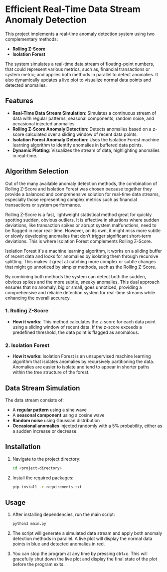 # Efficient Real-Time Data Stream Anomaly Detection
This project implements a real-time anomaly detection system using two complementary methods: 
- **Rolling Z-Score**
- **Isolation Forest**

The system simulates a real-time data stream of floating-point numbers, that could represent various metrics, such as, financial transactions or system metric; and applies both methods in parallel to detect anomalies. It also dynamically updates a live plot to visualize normal data points and detected anomalies.





## Features
- **Real-Time Data Stream Simulation**: Simulates a continuous stream of data with regular patterns, seasonal components, random noise, and occasional injected anomalies.
- **Rolling Z-Score Anomaly Detection**: Detects anomalies based on a z-score calculated over a sliding window of recent data points.
- **Isolation Forest Anomaly Detection**: Uses the Isolation Forest machine learning algorithm to identify anomalies in buffered data points.
- **Dynamic Plotting**: Visualizes the stream of data, highlighting anomalies in real-time.







## Algorithm Selection
Out of the many available anomaly detection methods, the combination of Rolling Z-Score and Isolation Forest was chosen because together they provide a balanced and comprehensive solution for real-time data streams, especially those representing complex metrics such as financial transactions or system performance. 

Rolling Z-Score is a fast, lightweight statistical method great for quickly spotting sudden, obvious outliers. It is effective in situations where sudden deviations, like transaction spikes or abrupt system malfunctions, need to be flagged in near real-time. However, on its own, it might miss more subtle or slowly developing anomalies that don’t trigger significant short-term deviations. This is where Isolation Forest complements Rolling Z-Score. 

Isolation Forest it's a machine learning algorithm, it works on a sliding buffer of recent data and looks for anomalies by isolating them through recursive splitting. This makes it great at catching more complex or subtle changes that might go unnoticed by simpler methods, such as the Rolling Z-Score. 

By combining both methods the system can detect both the sudden, obvious spikes and the more subtle, sneaky anomalies. This dual approach ensures that no anomaly, big or small, goes unnoticed, providing a comprehensive and reliable detection system for real-time streams while enhancing the overall accuracy.

### 1. **Rolling Z-Score**
- **How it works**: This method calculates the z-score for each data point using a sliding window of recent data. If the z-score exceeds a predefined threshold, the data point is flagged as anomalous.

<!-- - **Parameters**:
  - `window_size`: The size of the sliding window for calculating the z-score.
  - `z_threshold`: The z-score threshold for detecting anomalies. -->

### 2. **Isolation Forest**
- **How it works**: Isolation Forest is an unsupervised machine learning algorithm that isolates anomalies by recursively partitioning the data. Anomalies are easier to isolate and tend to appear in shorter paths within the tree structure of the forest.

<!-- - **Parameters**:
  - `contamination`: The expected proportion of anomalies in the data.
  - `n_estimators`: The number of trees in the forest. -->












## Data Stream Simulation
The data stream consists of:
- A **regular pattern** using a sine wave
- A **seasonal component** using a cosine wave
- **Random noise** using Gaussian distribution
- **Occasional anomalies** injected randomly with a 5% probability, either as a sudden increase or decrease.








## Installation
1. Navigate to the project directory:

   ```bash
   cd <project-directory>
   ```

2. Install the required packages:

   ```bash
   pip install -r requirements.txt
   ```










## Usage
1. After installing dependencies, run the main script:

   ```bash
   python3 main.py
   ```

2. The script will generate a simulated data stream and apply both anomaly detection methods in parallel. A live plot will display the normal data points in blue and detected anomalies in red.
3. You can stop the program at any time by pressing ctrl+c. This will gracefully shut down the live plot and display the final state of the plot before the program exits.


